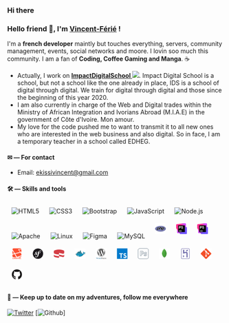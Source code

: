 ### Hi there 


### Hello friend 👋, I'm [Vincent-Férié](https://www.linkedin.com/in/vincent-ferie-ekissi-ekissi/) !

I'm a **french developer** maintly but touches everything, servers, community management, events, social networks and moore. I lovin soo much this community. I am a fan of **Coding, Coffee Gaming and Manga**. ☕

- Actually, I work on **[ImpactDigitalSchool <img src="http://impactdigitalschool.impactafric.com/site/img/logo.png" width="60px">](http://impactdigitalschool.impactafric.com/home)**.  Impact Digital School is a school, but not a school like the one already in place, IDS is a school of digital through digital. We train for digital through digital and those since the beginning of this year 2020.
- I am also currently in charge of the Web and Digital trades within the Ministry of African Integration and Ivorians Abroad (M.I.A.E) in the government of Côte d'Ivoire.
Mon amour.
- My love for the code pushed me to want to transmit it to all new ones who are interested in the web business and also digital. So in face, I am a temporary teacher in a school called EDHEG.


#### ✉ — For contact

- Email: ekissivincent@gmail.com


#### 🛠 — Skills and tools

<div>
<img style="margin: 10px" src="https://devicons.github.io/devicon/devicon.git/icons/html5/html5-original-wordmark.svg" alt="HTML5" height="25" /> 
<img style="margin: 10px" src="https://devicons.github.io/devicon/devicon.git/icons/css3/css3-original-wordmark.svg" alt="CSS3" height="25" /> 
<img style="margin: 10px" src="https://devicons.github.io/devicon/devicon.git/icons/bootstrap/bootstrap-plain.svg" alt="Bootstrap" height="25" /> 
<img style="margin: 10px" src="https://devicons.github.io/devicon/devicon.git/icons/javascript/javascript-original.svg" alt="JavaScript" height="25" /> 
<img style="margin: 10px" src="https://devicons.github.io/devicon/devicon.git/icons/nodejs/nodejs-original-wordmark.svg" alt="Node.js" height="25" /> 
<img style="margin: 10px" src="https://devicon.dev/devicon.git/icons/apache/apache-original.svg" alt="Apache" height="25" />
<img style="margin: 10px" src="https://devicons.github.io/devicon/devicon.git/icons/linux/linux-original.svg" alt="Linux" height="25" />
<img style="margin: 10px" src="https://www.vectorlogo.zone/logos/figma/figma-icon.svg" alt="Figma" height="25" /> 
<img style="margin: 10px" src="https://devicons.github.io/devicon/devicon.git/icons/mysql/mysql-original-wordmark.svg" alt="MySQL" height="25" />  
<img style="margin: 10px" src="https://raw.githubusercontent.com/devicons/devicon/40cd6bc89a299dc50ac289f8e3b071d0dff49d9c/icons/php/php-original.svg" alt="php" height="25" />  
<img style="margin: 10px" src="https://raw.githubusercontent.com/devicons/devicon/40cd6bc89a299dc50ac289f8e3b071d0dff49d9c/icons/phpstorm/phpstorm-original.svg" alt="phpstorm" height="25" />  
<img style="margin: 10px" src="https://raw.githubusercontent.com/devicons/devicon/40cd6bc89a299dc50ac289f8e3b071d0dff49d9c/icons/phpstorm/phpstorm-original.svg" alt="phpstorm" height="25" />  
<img style="margin: 10px" src="https://raw.githubusercontent.com/devicons/devicon/40cd6bc89a299dc50ac289f8e3b071d0dff49d9c/icons/laravel/laravel-plain-wordmark.svg" alt="laravel" height="25" />  
<img style="margin: 10px" src="https://raw.githubusercontent.com/devicons/devicon/40cd6bc89a299dc50ac289f8e3b071d0dff49d9c/icons/symfony/symfony-original.svg" alt="Symfony" height="25" />  
<img style="margin: 10px" src="https://raw.githubusercontent.com/devicons/devicon/40cd6bc89a299dc50ac289f8e3b071d0dff49d9c/icons/cakephp/cakephp-original.svg" alt="CakePHP" height="25" />  
<img style="margin: 10px" src="https://raw.githubusercontent.com/devicons/devicon/40cd6bc89a299dc50ac289f8e3b071d0dff49d9c/icons/docker/docker-original.svg" alt="Docker" height="25" />  
<img style="margin: 10px" src="https://raw.githubusercontent.com/devicons/devicon/40cd6bc89a299dc50ac289f8e3b071d0dff49d9c/icons/wordpress/wordpress-original.svg" alt="Wordpress" height="25" />  
<img style="margin: 10px" src="https://raw.githubusercontent.com/devicons/devicon/40cd6bc89a299dc50ac289f8e3b071d0dff49d9c/icons/typescript/typescript-original.svg" alt="TypeScript" height="25" />  
<img style="margin: 10px" src="https://raw.githubusercontent.com/devicons/devicon/40cd6bc89a299dc50ac289f8e3b071d0dff49d9c/icons/photoshop/photoshop-line.svg" alt="Photoshop" height="25" />  
<img style="margin: 10px" src="https://raw.githubusercontent.com/devicons/devicon/40cd6bc89a299dc50ac289f8e3b071d0dff49d9c/icons/mongodb/mongodb-original.svg" alt="MongoDB" height="25" />  
<img style="margin: 10px" src="https://raw.githubusercontent.com/devicons/devicon/40cd6bc89a299dc50ac289f8e3b071d0dff49d9c/icons/heroku/heroku-original.svg" alt="Heroku" height="25" />  
<img style="margin: 10px" src="https://raw.githubusercontent.com/devicons/devicon/40cd6bc89a299dc50ac289f8e3b071d0dff49d9c/icons/git/git-original.svg" alt="Git" height="25" />  
<img style="margin: 10px" src="https://raw.githubusercontent.com/devicons/devicon/40cd6bc89a299dc50ac289f8e3b071d0dff49d9c/icons/github/github-original.svg" alt="Github" height="25" />  
</div>

#### 🍃 — Keep up to date on my adventures, follow me everywhere

[![Twitter](https://img.shields.io/twitter/follow/20100_CurTis?label=Follow%20me&style=social)](https://twitter.com/20100_CurTis) 
[![Github](https://img.shields.io/github/followers/arshey?style=social)]
